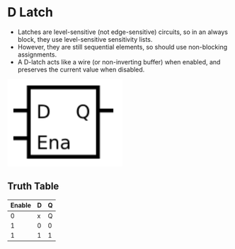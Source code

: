 # D Latch

- Latches are level-sensitive (not edge-sensitive) circuits, so in an always block, they use level-sensitive sensitivity lists.
- However, they are still sequential elements, so should use non-blocking assignments.
- A D-latch acts like a wire (or non-inverting buffer) when enabled, and preserves the current value when disabled.

![alt text](image.png)

## Truth Table

| Enable | D   | Q   |
| ------ | --- | --- |
| 0      | x   | Q   |
| 1      | 0   | 0   |
| 1      | 1   | 1   |
